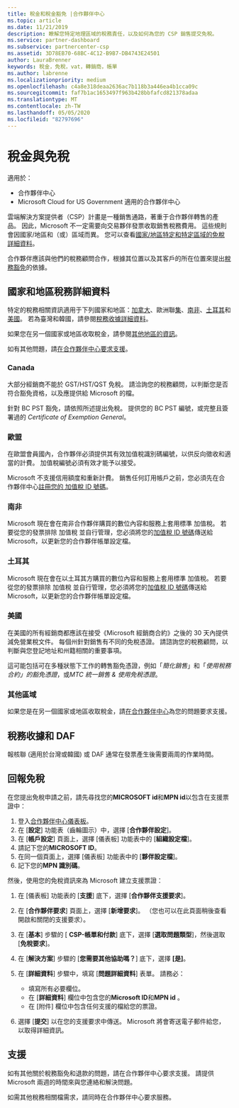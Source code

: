 ```yaml
---
title: 稅金和稅金豁免 |合作夥伴中心
ms.topic: article
ms.date: 11/21/2019
description: 瞭解您特定地理區域的稅務責任，以及如何為您的 CSP 銷售提交免稅。
ms.service: partner-dashboard
ms.subservice: partnercenter-csp
ms.assetid: 3D78EB70-68BC-4C12-B9B7-DB4743E24501
author: LauraBrenner
keywords: 稅金，免稅，vat，轉銷商，帳單
ms.author: labrenne
ms.localizationpriority: medium
ms.openlocfilehash: c4a8e318deaa2636ac7b118b3a446ea4b1cca09c
ms.sourcegitcommit: faf7b1ac1653497f963b428bbfafcd821378adaa
ms.translationtype: MT
ms.contentlocale: zh-TW
ms.lasthandoff: 05/05/2020
ms.locfileid: "82797696"
---
```

# <a name="taxes-and-tax-exemptions"></a>稅金與免稅

適用於：

- 合作夥伴中心
- Microsoft Cloud for US Government 適用的合作夥伴中心

雲端解決方案提供者（CSP）計畫是一種銷售通路，著重于合作夥伴轉售的產品。 因此，Microsoft 不一定需要向交易夥伴發票收取銷售稅務費用。 這些規則會因國家/地區和（或）區域而異。 您可以查看[國家/地區特定和特定區域的免稅詳細資料](#country-and-region-tax-details)。

合作夥伴應該與他們的稅務顧問合作，根據其位置以及其客戶的所在位置來提出[稅務豁免](#file-tax-exemptions)的依據。

## <a name="country-and-region-tax-details"></a>國家和地區稅務詳細資料

特定的稅務相關資訊適用于下列國家和地區：[加拿大](#canada)、歐洲聯[集](#european-union)、[南非](#south-africa)、[土耳其](#turkey)和[美國](#united-states)。 若為臺灣和韓國，請參閱[稅務收據詳細資料](#tax-receipts-and-daf)。

如果您在另一個國家或地區收取稅金，請參閱[其他地區的資訊](#other-regions)。

如有其他問題，請[在合作夥伴中心要求支援](#support)。

### <a name="canada"></a>Canada

大部分經銷商不能於 GST/HST/QST 免稅。 請洽詢您的稅務顧問，以判斷您是否符合豁免資格，以及應提供給 Microsoft 的檔。

針對 BC PST 豁免，請依照所述提出免稅。 提供您的 BC PST 編號，或完整且簽署過的 *Certificate of Exemption General*。

### <a name="european-union"></a>歐盟

在歐盟會員國內，合作夥伴必須提供其有效加值稅識別碼編號，以供反向徵收和適當的計費。 加值稅編號必須有效才能予以接受。

Microsoft 不支援信用額度和重新計費。 銷售任何訂用帳戶之前，您必須先在合作夥伴中心[註冊您的 加值稅 ID 號碼](organization-tax-info.md)。

### <a name="south-africa"></a>南非

Microsoft 現在會在南非合作夥伴購買的數位內容和服務上套用標準 加值稅。 若要從您的發票排除 加值稅 並自行管理，您必須將您的[加值稅 ID 號碼](organization-tax-info.md)傳送給 Microsoft，以更新您的合作夥伴帳單設定檔。

### <a name="turkey"></a>土耳其

Microsoft 現在會在以土耳其方購買的數位內容和服務上套用標準 加值稅。 若要從您的發票排除 加值稅 並自行管理，您必須將您的[加值稅 ID 號碼](organization-tax-info.md)傳送給 Microsoft，以更新您的合作夥伴帳單設定檔。

### <a name="united-states"></a>美國

在美國的所有經銷商都應該在接受《Microsoft 經銷商合約》之後的 30 天內提供減免營業稅文件。 每個州針對銷售有不同的免稅憑證。 請諮詢您的稅務顧問，以判斷與您登記地址和州籍相關的重要事項。

這可能包括可在多種狀態下工作的轉售豁免憑證，例如「*簡化銷售*」和「*使用稅務合約」的豁免憑證*，或*MTC 統一銷售 & 使用免稅憑證*。

### <a name="other-regions"></a>其他區域

如果您是在另一個國家或地區收取稅金，請[在合作夥伴中心](#support)為您的問題要求支援。

## <a name="tax-receipts-and-daf"></a>稅務收據和 DAF

報核聯 (適用於台灣或韓國) 或 DAF 通常在發票產生後需要兩周的作業時間。

## <a name="file-tax-exemptions"></a>回報免稅

在您提出免稅申請之前，請先尋找您的**MICROSOFT id**和**MPN id**以包含在支援票證中：

1. 登入[合作夥伴中心儀表板](https://partner.microsoft.com/dashboard/)。
2. 在 [**設定**] 功能表（齒輪圖示）中，選擇 [**合作夥伴設定**]。
3. 在 [**帳戶設定**] 頁面上，選擇 [儀表板] 功能表中的 [**組織設定檔**]。
4. 請記下您的**MICROSOFT ID**。
5. 在同一個頁面上，選擇 [儀表板] 功能表中的 [**夥伴設定檔**]。
6. 記下您的**MPN 識別碼**。

然後，使用您的免稅資訊來為 Microsoft 建立支援票證：

1. 在 [儀表板] 功能表的 [**支援**] 底下，選擇 [**合作夥伴支援要求**]。
2. 在 [**合作夥伴要求**] 頁面上，選擇 [**新增要求**]。 （您也可以在此頁面稍後查看開啟和關閉的支援要求）。
3. 在 [**基本**] 步驟的 [ **CSP-帳單和付款**] 底下，選擇 [**選取問題類型**]，然後選取 [**免稅要求**]。
4. 在 [**解決方案**] 步驟的 [**您需要其他協助嗎？**] 底下，選擇 **[是]**。
5. 在 [**詳細資料**] 步驟中，填寫 [**問題詳細資料**] 表單。 請務必：

    - 填寫所有必要欄位。
    - 在 [**詳細資料**] 欄位中包含您的**Microsoft ID**和**MPN id** 。
    - 在 [附件] 欄位中包含任何支援的檔給您的票證。

6. 選擇 [**提交**] 以在您的支援要求中傳送。 Microsoft 將會寄送電子郵件給您，以取得詳細資訊。

## <a name="support"></a>支援

如有其他關於稅務豁免和退款的問題，請在合作夥伴中心要求支援。 請提供 Microsoft 兩週的時間來與您連絡和解決問題。

如需其他稅務相關檔需求，請同時在合作夥伴中心要求服務。
